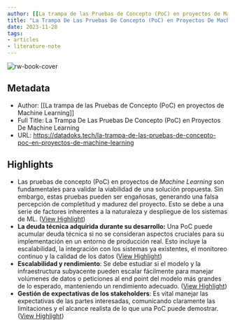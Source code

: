 ```yaml
---
author: [[La trampa de las Pruebas de Concepto (PoC) en proyectos de Machine Learning]]
title: "La Trampa De Las Pruebas De Concepto (PoC) en Proyectos De Machine Learning"
date: 2023-11-28
tags: 
- articles
- literature-note
---
```

![rw-book-cover](https://readwise-assets.s3.amazonaws.com/static/images/article1.be68295a7e40.png)

## Metadata
- Author: [[La trampa de las Pruebas de Concepto (PoC) en proyectos de Machine Learning]]
- Full Title: La Trampa De Las Pruebas De Concepto (PoC) en Proyectos De Machine Learning
- URL: https://datadoks.tech/la-trampa-de-las-pruebas-de-concepto-poc-en-proyectos-de-machine-learning

## Highlights
- Las pruebas de concepto (PoC) en proyectos de *Machine Learning* son fundamentales para validar la viabilidad de una solución propuesta. Sin embargo, estas pruebas pueden ser engañosas, generando una falsa percepción de completitud y madurez del proyecto. Esto se debe a una serie de factores inherentes a la naturaleza y despliegue de los sistemas de ML. ([View Highlight](https://read.readwise.io/read/01hgbg4zwyxwnnpd9pss6gf189))
- **La deuda técnica adquirida durante su desarrollo:** Una PoC puede acumular deuda técnica si no se consideran aspectos cruciales para su implementación en un entorno de producción real. Esto incluye la escalabilidad, la integración con los sistemas ya existentes, el monitoreo continuo y la calidad de los datos ([View Highlight](https://read.readwise.io/read/01hgbg5kp0x8rtkfymp8qjpzvp))
- **Escalabilidad y rendimiento**: Se debe estudiar si el modelo y la infraestructura subyacente pueden escalar fácilmente para manejar volúmenes de datos o peticiones al end point del modelo más grandes de lo esperado, manteniendo un rendimiento adecuado. ([View Highlight](https://read.readwise.io/read/01hgbg5zdhmz153j70426yjz8y))
- **Gestión de expectativas de los stakeholders**: Es vital manejar las expectativas de las partes interesadas, comunicando claramente las limitaciones y el alcance realista de lo que una PoC puede demostrar. ([View Highlight](https://read.readwise.io/read/01hgbg69p56d7cmz6yw9p9ssep))
